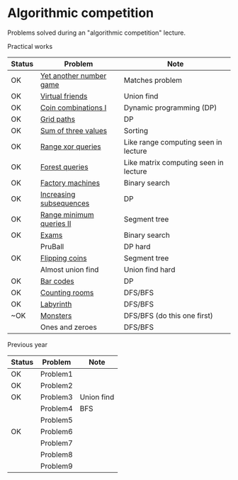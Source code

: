# Algorithmic competition

Problems solved during an "algorithmic competition" lecture.

Practical works

| Status | Problem                                                                                                                   | Note                                  |
|--------|---------------------------------------------------------------------------------------------------------------------------|---------------------------------------|
| OK     | [Yet another number game](https://www.codechef.com/problems/NUMGAME/)                                                     | Matches problem                       |
| OK     | [Virtual friends](https://open.kattis.com/problems/virtualfriends)                                                        | Union find                            |
| OK     | [Coin combinations I](https://cses.fi/problemset/task/1635)                                                               | Dynamic programming (DP)              |
| OK     | [Grid paths](https://cses.fi/problemset/task/1638/)                                                                       | DP                                    |
| OK     | [Sum of three values](https://cses.fi/problemset/task/1641)                                                               | Sorting                               |
| OK     | [Range xor queries](https://cses.fi/problemset/task/1650)                                                                 | Like range computing seen in lecture  |
| OK     | [Forest queries](https://cses.fi/problemset/task/1652/)                                                                   | Like matrix computing seen in lecture |
| OK     | [Factory machines](https://cses.fi/problemset/task/1620)                                                                  | Binary search                         |
| OK     | [Increasing subsequences](https://cses.fi/problemset/task/1145/)                                                          | DP                                    |
| OK     | [Range minimum queries II](https://cses.fi/problemset/task/1649/)                                                         | Segment tree                          |
| OK     | [Exams](https://codeforces.com/contest/732/problem/D)                                                                     | Binary search                         |
|        | PruBall                                                                                                                   | DP hard                               |
| OK     | [Flipping coins](https://www.codechef.com/problems/FLIPCOIN)                                                              | Segment tree                          |
|        | Almost union find                                                                                                         | Union find hard                       |
| OK     | [Bar codes](https://onlinejudge.org/index.php?option=com_onlinejudge&Itemid=8&category=24&page=show_problem&problem=1662) | DP                                    |
| OK     | [Counting rooms](https://cses.fi/problemset/task/1192/)                                                                   | DFS/BFS                               |
| OK     | [Labyrinth](https://cses.fi/problemset/task/1193/)                                                                        | DFS/BFS                               |
| ~OK    | [Monsters](https://cses.fi/problemset/task/1194/)                                                                         | DFS/BFS (do this one first)           |
|        | Ones and zeroes                                                                                                           | DFS/BFS                               |


Previous year

| Status | Problem  | Note       |
|--------|----------|------------|
| OK     | Problem1 |            |
| OK     | Problem2 |            |
| OK     | Problem3 | Union find |
|        | Problem4 | BFS        |
|        | Problem5 |            |
| OK     | Problem6 |            |
|        | Problem7 |            | 
|        | Problem8 |            | 
|        | Problem9 |            | 